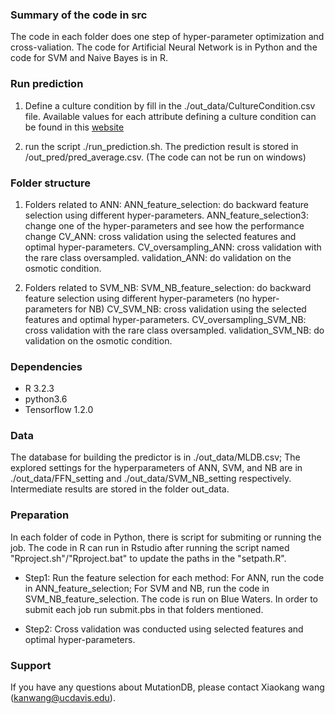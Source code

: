 
### Summary of the code in src
The code in each folder does one step of hyper-parameter optimization and cross-valiation. The code for Artificial Neural Network is in Python and the code for SVM and Naive Bayes is in R.

### Run prediction
1. Define a culture condition by fill in the ./out_data/CultureCondition.csv file. Available values for each attribute defining a culture condition can be found in this <a href=http://mutationdb.com/CultureCondition> website</a>

2. run the script ./run_prediction.sh. The prediction result is stored in /out_pred/pred_average.csv. (The code can not be run on windows)

### Folder structure
1. Folders related to ANN:
ANN_feature_selection: do backward feature selection using different hyper-parameters.
ANN_feature_selection3: change one of the hyper-parameters and see how the performance change
CV_ANN: cross validation using the selected features and optimal hyper-parameters.
CV_oversampling_ANN: cross validation with the rare class oversampled.
validation_ANN: do validation on the osmotic condition. 

2. Folders related to SVM_NB:
SVM_NB_feature_selection: do backward feature selection using different hyper-parameters (no hyper-parameters for NB)
CV_SVM_NB: cross validation using the selected features and optimal hyper-parameters.
CV_oversampling_SVM_NB: cross validation with  the rare class oversampled.
validation_SVM_NB: do validation on the osmotic condition.

### Dependencies
* R 3.2.3
* python3.6
* Tensorflow 1.2.0


### Data
The database for building the predictor is in ./out_data/MLDB.csv; The explored settings for the hyperparameters of ANN, SVM, and NB are in ./out_data/FFN_setting and ./out_data/SVM_NB_setting respectively.
Intermediate results are stored in the folder out_data.

### Preparation
In each folder of code in Python, there is script for submiting or running the job. The code in R can run in Rstudio after running the script named "Rproject.sh"/"Rproject.bat" to update the paths in the "setpath.R".
* Step1: Run the feature selection for each method:
  For ANN, run the code in ANN_feature_selection; For SVM and NB, run the code in SVM_NB_feature_selection. The code is run on Blue Waters. In order to submit each job run submit.pbs in that folders mentioned.

* Step2: Cross validation was conducted using selected features and optimal hyper-parameters.

### Support

If you have any questions about MutationDB, please contact Xiaokang wang (kanwang@ucdavis.edu).



```
```
```
``` 

